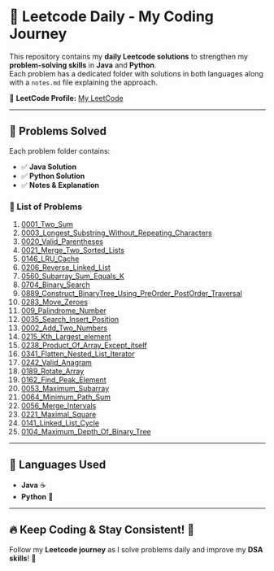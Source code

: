 # 🚀 Leetcode Daily - My Coding Journey  

This repository contains my **daily Leetcode solutions** to strengthen my **problem-solving skills** in **Java** and **Python**.  
Each problem has a dedicated folder with solutions in both languages along with a `notes.md` file explaining the approach.

📌 **LeetCode Profile:** [My LeetCode](https://leetcode.com/u/divyang_joshi/)

---

## 📂 Problems Solved

Each problem folder contains:
- ✅ **Java Solution**
- ✅ **Python Solution**
- ✅ **Notes & Explanation**

### **📌 List of Problems**
1. [0001_Two_Sum](./0001_Two_Sum)
2. [0003_Longest_Substring_Without_Repeating_Characters](./0003_Longest_Substring_Without_Repeating_Characters)
3. [0020_Valid_Parentheses](./0020_Valid_Parentheses)
4. [0021_Merge_Two_Sorted_Lists](./0021_Merge_Two_Sorted_Lists)
5. [0146_LRU_Cache](./0146_LRU_Cache)
6. [0206_Reverse_Linked_List](./0206_Reverse_Linked_List)
7. [0560_Subarray_Sum_Equals_K](./0560_Subarray_Sum_Equals_K)
8. [0704_Binary_Search](./0704_Binary_Search)
9. [0889_Construct_BinaryTree_Using_PreOrder_PostOrder_Traversal](./0889_Construct_BinaryTree_Using_PreOrder_PostOrder_Traversal)
10. [0283_Move_Zeroes](./0283_Move_Zeroes)
11. [009_Palindrome_Number](./009_Palindrome_Number)
12. [0035_Search_Insert_Position](./0035_Search_Insert_Position)
13. [0002_Add_Two_Numbers](./0002_Add_Two_Numbers)
14. [0215_Kth_Largest_element](./0215_Kth_Largest_element)
15. [0238_Product_Of_Array_Except_itself](./0238_Product_Of_Array_Except_itself)
16. [0341_Flatten_Nested_List_Iterator](./0341_Flatten_Nested_List_Iterator)
17. [0242_Valid_Anagram](./0242_Valid_Anagram)
18. [0189_Rotate_Array](./0189_Rotate_Array)
19. [0162_Find_Peak_Element](./0162_Find_Peak_Element)
20. [0053_Maximum_Subarray](./0053_Maximum_Subarray)
21. [0064_Minimum_Path_Sum](./0064_Minimum_Path_Sum)
22. [0056_Merge_Intervals](./0056_Merge_Intervals)
23. [0221_Maximal_Square](./0221_Maximal_Square)
24. [0141_Linked_List_Cycle](./0141_Linked_List_Cycle)
25. [0104_Maximum_Depth_Of_Binary_Tree](0104_Maximum_Depth_Of_Binary_Tree)
---

## 🚀 Languages Used
- **Java** ☕
- **Python** 🐍  

---

## 🔥 Keep Coding & Stay Consistent! 💪
Follow my **Leetcode journey** as I solve problems daily and improve my **DSA skills**! 🚀  
